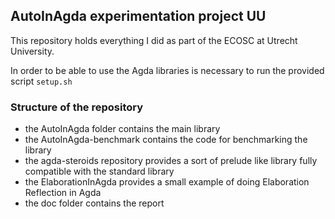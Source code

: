 ## AutoInAgda experimentation project UU

This repository holds everything I did as part of the ECOSC at Utrecht
University.

In order to be able to use the Agda libraries is necessary to run the provided
script `setup.sh`

### Structure of the repository

  - the AutoInAgda folder contains the main library
  - the AutoInAgda-benchmark contains the code for benchmarking the library
  - the agda-steroids repository provides a sort of prelude like library fully compatible
    with the standard library
  - the ElaborationInAgda provides a small example of doing Elaboration
    Reflection in Agda
  - the doc folder contains the report

